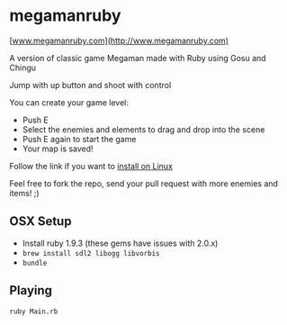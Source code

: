 megamanruby
===========

[www.megamanruby.com](http://www.megamanruby.com)

A version of classic game Megaman made with Ruby using Gosu and Chingu

Jump with up button and shoot with control

You can create your game level:
* Push E
* Select the enemies and elements to drag and drop into the scene
* Push E again to start the game
* Your map is saved!

Follow the link if you want to [install on Linux](https://github.com/TheBlasfem/megamanruby/wiki)

Feel free to fork the repo, send your pull request with more enemies and items! ;)

## OSX Setup

* Install ruby 1.9.3 (these gems have issues with 2.0.x)
* `brew install sdl2 libogg libvorbis`
* `bundle`

## Playing

`ruby Main.rb`
